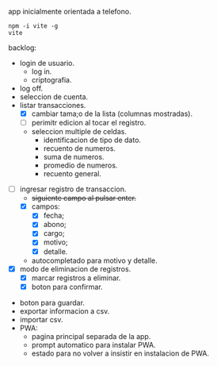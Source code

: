 app inicialmente orientada a telefono.

```
npm -i vite -g
vite
```

backlog:
- login de usuario.
     - log in.
     - criptografia.
- log off.
- seleccion de cuenta.
- listar transacciones.
     - [x] cambiar tama;o de la lista (columnas mostradas).
     - [ ] perimitr edicion al tocar el registro.
     - seleccion multiple de celdas.
          - identificacion de tipo de dato.
          - recuento de numeros.
          - suma de numeros.
          - promedio de numeros.
          - recuento general.
- [ ] ingresar registro de transaccion.
     - ~~siguiente campo al pulsar enter.~~
     - [x] campos:
          - [x] fecha;
          - [x] abono;
          - [x] cargo;
          - [x] motivo;
          - [x] detalle.
     - autocompletado para motivo y detalle.
- [x] modo de eliminacion de registros.
     - [x] marcar registros a eliminar.
     - [x] boton para confirmar.
- boton para guardar.
- exportar informacion a csv.
- importar csv.
- PWA:
     - pagina principal separada de la app.
     - prompt automatico para instalar PWA.
     - estado para no volver a insistir en instalacion de PWA.
